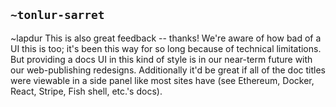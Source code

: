 ## `~tonlur-sarret`
~lapdur This is also great feedback -- thanks! We're aware of how bad of a UI this is too; it's been this way for so long because of technical limitations. But providing a docs UI in this kind of style is in our near-term future with our web-publishing redesigns. Additionally it'd be great if all of the doc titles were viewable in a side panel like most sites have (see Ethereum, Docker, React, Stripe, Fish shell, etc.'s docs).